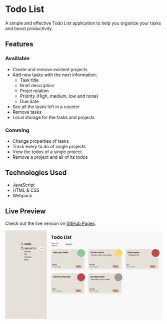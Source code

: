 # Todo List

A simple and effective Todo List application to help you organize your tasks and boost productivity.

## Features

### Availlable
- Create and remove existent projects
- Add new tasks with the next information:
    - Task title
    - Brief description
    - Projet relation
    - Priority (High, medium, low and none)
    - Due date
- See all the tasks left in a counter
- Remove tasks
- Local storage for the tasks and projects

### Comming
- Change properties of tasks
- Track every to do of single projects
- View the todos of a single project
- Remove a project and all of its todos

## Technologies Used

- JavaScript
- HTML & CSS
- Webpack

## Live Preview

Check out the live version on [GitHub Pages](https://vicker14.github.io/todo-list/).

![Screenshot of Todo List App](./src/preview.png)